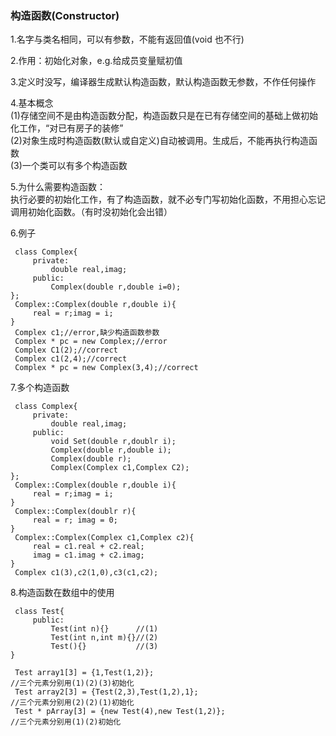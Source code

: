 ### 构造函数\(Constructor\)

1.名字与类名相同，可以有参数，不能有返回值\(void 也不行\)

2.作用：初始化对象，e.g.给成员变量赋初值

3.定义时没写，编译器生成默认构造函数，默认构造函数无参数，不作任何操作

4.基本概念  
\(1\)存储空间不是由构造函数分配，构造函数只是在已有存储空间的基础上做初始化工作，“对已有房子的装修”  
\(2\)对象生成时构造函数\(默认或自定义\)自动被调用。生成后，不能再执行构造函数  
\(3\)一个类可以有多个构造函数

5.为什么需要构造函数：  
执行必要的初始化工作，有了构造函数，就不必专门写初始化函数，不用担心忘记调用初始化函数。（有时没初始化会出错）

6.例子

```
 class Complex{  
     private:  
         double real,imag;  
     public:  
         Complex(double r,double i=0);  
};  
 Complex::Complex(double r,double i){  
     real = r;imag = i;  
}  
 Complex c1;//error,缺少构造函数参数   
 Complex * pc = new Complex;//error   
 Complex C1(2);//correct   
 Complex c1(2,4);//correct   
 Complex * pc = new Complex(3,4);//correct  
```

7.多个构造函数

```
 class Complex{  
     private:  
         double real,imag;  
     public:  
         void Set(double r,doublr i);  
         Complex(double r,double i);  
         Complex(double r);  
         Complex(Complex c1,Complex C2);  
};  
 Complex::Complex(double r,double i){  
     real = r;imag = i;  
}  
 Complex::Complex(doublr r){  
     real = r; imag = 0;  
}
 Complex::Complex(Complex c1,Complex c2){  
     real = c1.real + c2.real;  
     imag = c1.imag + c2.imag;  
}  
 Complex c1(3),c2(1,0),c3(c1,c2);  
```

8.构造函数在数组中的使用

```
 class Test{  
     public:  
         Test(int n){}      //(1)  
         Test(int n,int m){}//(2)  
         Test(){}           //(3)  
} 

 Test array1[3] = {1,Test(1,2)};    
//三个元素分别用(1)(2)(3)初始化   
 Test array2[3] = {Test(2,3),Test(1,2),1};  
//三个元素分别用(2)(2)(1)初始化  
 Test * pArray[3] = {new Test(4),new Test(1,2)};  
//三个元素分别用(1)(2)初始化   
```



